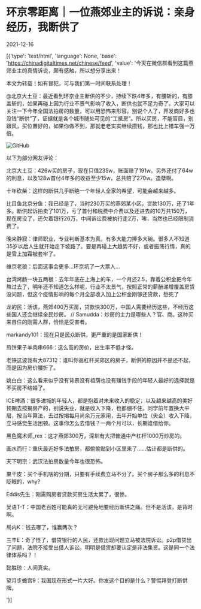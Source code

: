# 环京零距离｜一位燕郊业主的诉说：亲身经历，我断供了

2021-12-16

[{'type': 'text/html', 'language': None, 'base': 'https://chinadigitaltimes.net/chinese/feed', 'value': '今天在微信群看到这篇燕郊业主的真情诉说，颇有感触，所以想分享出来！

本文为转载！如有冒犯，可与我们第一时间联系处理！



@北京大土豆：最近看到环京业主断供的不少，持续下跌4年多，有腰斩的，有膝盖斩的，如果再碰上因为行业不景气影响了收入，断供也就不足为奇了。大家可以关注一下今年全国法拍房的数量，可以用恐怖来形容。别说个人了，开发商好多也没钱“断供”了，证据就是各个城市随处可见的“工抵房”。所以买房，不能盲目，别跟风，买位置好的，如果你做不到，那就老老实实继续攒钱，那也比上错车强一万倍。



![GitHub](https://chinadigitaltimes.net/chinese/files/2021/12/image-1639645389515.png)

以下为部分网友评论：



北京大土豆：426w买的房子，现在只值235w，账面赔了191w。另外还付了64w的利息，以及128w首付4年多的收益至少15w，总共赔了270w。造孽啊。

十年砍柴：这样的断供几乎断绝一个年轻人全家的希望，可能会越来越多。

比目鱼北京分鱼：我已经是了，当时230万买的燕郊某小区，贷款130万，还了1年多。断供起诉拍卖了101万，亏了首付和税费中介费以及还进去的10万共150万，现在房没了，还欠着银行26万，中间诉讼费被执行走2万，唉，当然也已经限制消费了。

晚来静寂：律师职业，专业判断基本为真。有多大能力捧多大碗。很多人不知道35岁以后人生就开始走下坡路了。要是再碰上大趋势不好，或者振荡行情，真的是雪上加霜被套牢了。

维京老狼：后面这事会更多…环京坑了一大票人…

台湾烤肠一块五两根：去年年底在上海上的车，一个月还2.5，靠着公积金把今年熬过去了，明年还不知道怎么样呢，行业不太景气，按照正常的薪酬递增覆盖房贷没问题，但这个疫情影响的每个月全部收入加上公积金刚够还贷款，愁死了

龙的民：活该，燕郊400万买房，贷款快300万，中国人需要经历这些，不经历这些国人还会继续全民炒房。 //  Samudda：炒房的主力是哪些人？官、商。这种买来自住的刚需人群，恰恰是受害者。

markandy101：现在只是民众断供，更严重的是国家断供！

煎饼果子羊肉串666：这么高的房价，出生率不低才怪。

老铁这波我有大87312：谁叫你高杠杆买郊区的房子，断供的原因并不是还不起，而是因为房价腰折了。

姚白白：这么看来似乎没有背景没有祖荫也没有赚钱手段的年轻人最好的选择就是不买房不结婚了。

ICE啤酒：很多进城的年轻人，都是抱着对未来收入的稳定，以及越来越高的美好预期去按揭房产的，别说失业，就是收入下降，也都绷不住。同学前年置换大平层，按当年算法，去过按揭每月尚余万元家用，去年开始单位（央企）收入下降，立马感觉生活困顿。这事你怎么去借钱？一两个月可以，长期谁借给你。

黑色魔术师_rex：这才燕郊300万，深圳有大把普通中产杠杆1000万炒房的。

画水而行：重庆最近好多法拍房，都偷偷贴到小区里来了……估计都是断供的。

天下明宗：武汉法拍房数量今年也很恐怖。

果干皮：买个手机啥的分期，只要有手续费立马不分了。买个房子那么多的利息不眨眼的，why?

Eddis先生：刚需购房者贷款买房生活太累了，很惨。

吴语T-T：中国老百姓可能真的无可避免地要经历断供之痛。但不是活该，是背时啊。

局内K：钱去哪了，谁赢两次？

三丰E：奇了怪了，借贷银行的人民，还款出现问题立马被法院诉讼。p2p借贷出了问题，法院不接受出借人诉讼。明明是借贷却要认定是非法集资。这是同一个法律体系吗？！

懿胜琼：人间真实。

望月步蟾宫9：我国现在形式一片大好。你发这个目的是什么？警惕拜登打断供牌。

'}]